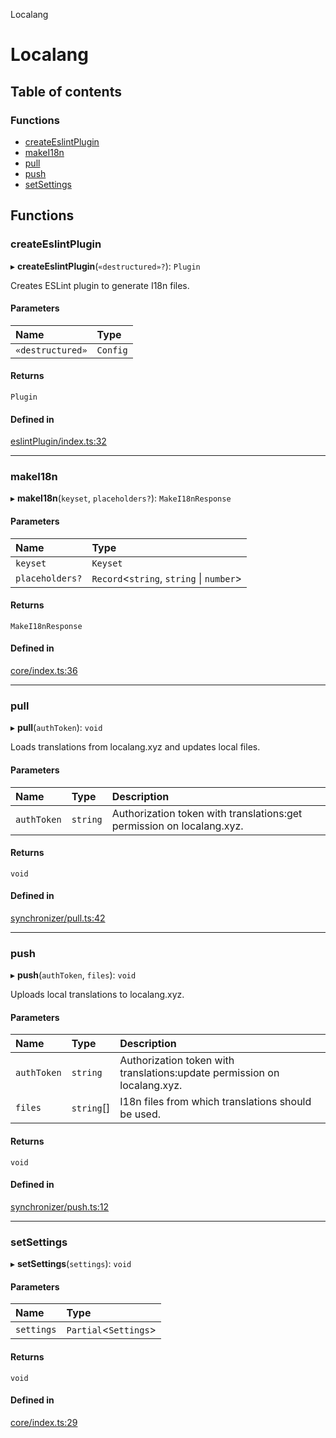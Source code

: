 Localang

# Localang

## Table of contents

### Functions

- [createEslintPlugin](README.md#createeslintplugin)
- [makeI18n](README.md#makei18n)
- [pull](README.md#pull)
- [push](README.md#push)
- [setSettings](README.md#setsettings)

## Functions

### createEslintPlugin

▸ **createEslintPlugin**(`«destructured»?`): `Plugin`

Creates ESLint plugin to generate I18n files.

#### Parameters

| Name | Type |
| :------ | :------ |
| `«destructured»` | `Config` |

#### Returns

`Plugin`

#### Defined in

[eslintPlugin/index.ts:32](https://github.com/localang/localang-i18n-js/blob/ea32932/src/eslintPlugin/index.ts#L32)

___

### makeI18n

▸ **makeI18n**(`keyset`, `placeholders?`): `MakeI18nResponse`

#### Parameters

| Name | Type |
| :------ | :------ |
| `keyset` | `Keyset` |
| `placeholders?` | `Record`<`string`, `string` \| `number`\> |

#### Returns

`MakeI18nResponse`

#### Defined in

[core/index.ts:36](https://github.com/localang/localang-i18n-js/blob/ea32932/src/core/index.ts#L36)

___

### pull

▸ **pull**(`authToken`): `void`

Loads translations from localang.xyz and updates local files.

#### Parameters

| Name | Type | Description |
| :------ | :------ | :------ |
| `authToken` | `string` | Authorization token with translations:get permission on localang.xyz. |

#### Returns

`void`

#### Defined in

[synchronizer/pull.ts:42](https://github.com/localang/localang-i18n-js/blob/ea32932/src/synchronizer/pull.ts#L42)

___

### push

▸ **push**(`authToken`, `files`): `void`

Uploads local translations to localang.xyz.

#### Parameters

| Name | Type | Description |
| :------ | :------ | :------ |
| `authToken` | `string` | Authorization token with translations:update permission on localang.xyz. |
| `files` | `string`[] | I18n files from which translations should be used. |

#### Returns

`void`

#### Defined in

[synchronizer/push.ts:12](https://github.com/localang/localang-i18n-js/blob/ea32932/src/synchronizer/push.ts#L12)

___

### setSettings

▸ **setSettings**(`settings`): `void`

#### Parameters

| Name | Type |
| :------ | :------ |
| `settings` | `Partial`<`Settings`\> |

#### Returns

`void`

#### Defined in

[core/index.ts:29](https://github.com/localang/localang-i18n-js/blob/ea32932/src/core/index.ts#L29)
